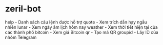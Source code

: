 # zeril-bot

help - Danh sách câu lệnh được hỗ trợ
quote - Xem trích dẫn hay ngẫu nhiên
lunar - Xem ngày âm lịch hôm nay
weather - Xem thời tiết hiện tại của các thành phố
bitcoin - Xem giá Bitcoin
qr - Tạo mã QR
groupid - Lấy ID của nhóm Telegram
